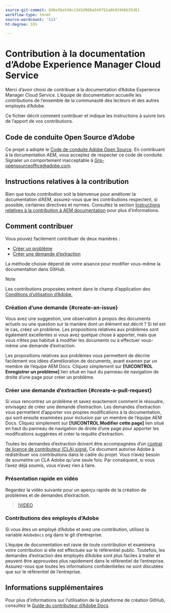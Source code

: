 ```yaml
---
source-git-commit: 8d8e5ba548c13d3d908a549f52a8b91946b35361
workflow-type: tm+mt
source-wordcount: '513'
ht-degree: 55%

---
```

# Contribution à la documentation d’Adobe Experience Manager Cloud Service

Merci d’avoir choisi de contribuer à la documentation d’Adobe Experience Manager Cloud Service. L’équipe de documentation accueille les contributions de l’ensemble de la communauté des lecteurs et des autres employés d’Adobe.

Ce fichier décrit comment contribuer et indique les instructions à suivre lors de l’apport de vos contributions.

## Code de conduite Open Source d’Adobe

Ce projet a adopté le [Code de conduite Adobe Open Source](code-of-conduct.md). En contribuant à la documentation AEM, vous acceptez de respecter ce code de conduite. Signaler un comportement inacceptable à [Grp-opensourceoffice@adobe.com](mailto:Grp-opensourceoffice@adobe.com).

## Instructions relatives à la contribution

Bien que toute contribution soit la bienvenue pour améliorer la documentation d’AEM, assurez-vous que les contributions respectent, si possible, certaines directives et normes. Consultez la section [Instructions relatives à la contribution à AEM documentation](guidelines.md) pour plus d’informations.

## Comment contribuer

Vous pouvez facilement contribuer de deux manières :

* [Créer un problème](#create-an-issue)
* [Créer une demande d’extraction](#create-a-pull-request)

La méthode choisie dépend de votre aisance pour modifier vous-même la documentation dans GitHub.

>[!NOTE]
>
>Les contributions proposées entrent dans le champ d’application des [Conditions d’utilisation d’Adobe.](https://www.adobe.com/fr/legal/terms.html)

### Création d’une demande {#create-an-issue}

Vous avez une suggestion, une observation à propos des documents actuels ou une question sur la manière dont un élément est décrit ? Si tel est le cas, créez un problème. Les propositions relatives aux problèmes sont également excellentes si vous avez quelque chose à apporter, mais que vous n’êtes pas habitué à modifier les documents ou à effectuer vous-même une demande d’extraction.

Les propositions relatives aux problèmes vous permettent de décrire facilement vos idées d’amélioration de documents, avant examen par un membre de l’équipe AEM Docs. Cliquez simplement sur **[!UICONTROL Enregistrer un problème]** lien situé en haut du panneau de navigation de droite d’une page pour créer un problème.

### Créer une demande d’extraction {#create-a-pull-request}

Si vous rencontrez un problème et savez exactement comment le résoudre, envisagez de créer une demande d’extraction. Les demandes d’extraction vous permettent d’apporter vos propres modifications à la documentation, qui sont ensuite examinées pour inclusion par un membre de l’équipe AEM Docs. Cliquez simplement sur **[!UICONTROL Modifier cette page]** lien situé en haut du panneau de navigation de droite d’une page pour apporter les modifications suggérées et créer la requête d’extraction.

Toutes les demandes d’extraction doivent être accompagnées d’un [contrat de licence de contributeur (CLA) signé.](https://opensource.adobe.com/cla.html) Ce document autorise Adobe à redistribuer vos contributions dans le cadre du projet. Vous n’avez besoin de soumettre un CLA Adobe qu’une seule fois. Par conséquent, si vous l’avez déjà soumis, vous n’avez rien à faire.

### Présentation rapide en vidéo

Regardez la vidéo suivante pour un aperçu rapide de la création de problèmes et de demandes d’extraction.

>[!VIDEO](https://video.tv.adobe.com/v/27069)

### Contributions des employés d’Adobe

Si vous êtes un employé d’Adobe et avez une contribution, utilisez la variable `AdobeDocs` org dans le git d’entreprise.

L’équipe de documentation est ravie de toute contribution et examinera votre contribution si elle est effectuée sur le référentiel public. Toutefois, les demandes d’extraction des employés d’Adobe sont plus faciles à traiter et peuvent être approuvées plus rapidement dans le référentiel de l’entreprise. Assurez-vous que toutes les informations confidentielles ne sont discutées que sur le référentiel de l’entreprise.

## Informations supplémentaires

Pour plus d’informations sur l’utilisation de la plateforme de création GitHub, consultez le [Guide du contributeur d’Adobe Docs](https://experienceleague.adobe.com/docs/contributor/contributor-guide/introduction.html?lang=fr).
